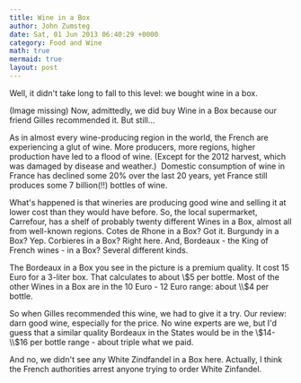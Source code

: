 ```yaml
---
title: Wine in a Box
author: John Zumsteg
date: Sat, 01 Jun 2013 06:40:29 +0000
category: Food and Wine
math: true
mermaid: true
layout: post
---
```

Well, it didn't take long to fall to this level: we bought wine in a box.

(Image missing)
Now, admittedly, we did buy Wine in a Box because our friend Gilles recommended it. But still...

As in almost every wine-producing region in the world, the French are experiencing a glut of wine. More producers, more regions, higher production have led to a flood of wine. (Except for the 2012 harvest, which was damaged by disease and weather.)  Domestic consumption of wine in France has declined some 20% over the last 20 years, yet France still produces some 7 billion(!!) bottles of wine.

What's happened is that wineries are producing good wine and selling it at lower cost than they would have before. So, the local supermarket, Carrefour, has a shelf of probably twenty different Wines in a Box, almost all from well-known regions. Cotes de Rhone in a Box? Got it. Burgundy in a Box? Yep. Corbieres in a Box? Right here. And, Bordeaux - the King of French wines - in a Box? Several different kinds.

The Bordeaux in a Box you see in the picture is a premium quality. It cost 15 Euro for a 3-liter box. That calculates to about \\$5 per bottle. Most of the other Wines in a Box are in the 10 Euro - 12 Euro range: about \\$4 per bottle.

So when Gilles recommended this wine, we had to give it a try. Our review: darn good wine, especially for the price. No wine experts are we, but I'd guess that a similar quality Bordeaux in the States would be in the \\$14-\\$16 per bottle range - about triple what we paid.

And no, we didn't see any White Zindfandel in a Box here. Actually, I think the French authorities arrest anyone trying to order White Zinfandel.
